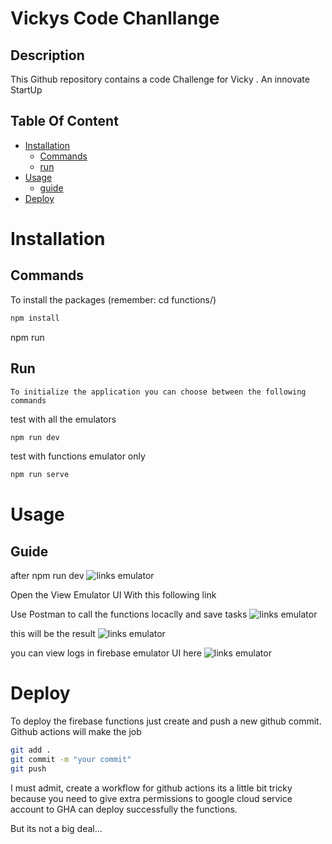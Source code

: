 # Vickys Code Chanllange

## Description

This Github repository contains a code Challenge for Vicky . An innovate StartUp
 

## Table Of Content

- [Installation](#Installation)
    - [Commands](#commands)
    - [run](#run)
- [Usage](#Usage)
    - [guide](#guide)
- [Deploy](#Deploy)


# Installation

## Commands


To install the packages (remember: cd functions/)
```bash
npm install 
```

npm run 
## Run

    To initialize the application you can choose between the following commands 

test with all the emulators 
```bash
npm run dev 
```

test with functions emulator only
```bash
npm run serve
```

# Usage

## Guide


after npm run dev 
![links emulator](https://i.imgur.com/9DXpGFj.png)

Open the View Emulator UI With this following link 

Use Postman to call the functions locaclly and save tasks
![links emulator](https://i.imgur.com/neDodOw.png)

this will be the result
![links emulator](https://i.imgur.com/Ozsnk7g.png)

you can view logs in firebase emulator UI here
![links emulator](https://i.imgur.com/PPP6KAA.png)


# Deploy 

To deploy the firebase functions just create and push a new github commit. Github actions will make the job 


```bash
git add .
git commit -m "your commit"
git push
```

I must admit, create a workflow for github actions its a little bit tricky because you need to give extra permissions to google cloud service account to GHA can deploy successfully the functions. 

But its not a big deal...